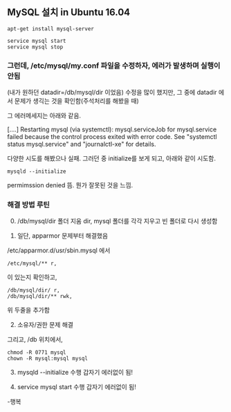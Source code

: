 ## MySQL 설치 in Ubuntu 16.04

```
apt-get install mysql-server
```

```
service mysql start
service mysql stop
```

### 그런데, /etc/mysql/my.conf 파일을 수정하자, 에러가 발생하며 실행이 안됨
(내가 원하던 datadir=/db/mysql/dir 이었음)
수정을 많이 했지만, 그 중에 datadir 에서 문제가 생긱는 것을 확인함(주석처리를 해봤을 때)

그 에러메세지는 아래와 같음.

[....] Restarting mysql (via systemctl): mysql.serviceJob for mysql.service failed because the control process exited with error code. See "systemctl status mysql.service" and "journalctl-xe" for details.

다양한 시도를 해봤으나 실패.
그러던 중 initialize를 보게 되고, 아래와 같이 시도함.

```
mysqld --initialize
```
permimssion denied 뜸. 뭔가 잘못된 것을 느낌.


### 해결 방법 루틴

0. /db/mysql/dir 폴더 지움
dir, mysql 폴더를 각각 지우고 빈 폴더로 다시 생성함

1. 일단, apparmor 문제부터 해결했음

/etc/apparmor.d/usr/sbin.mysql 에서
```
/etc/mysql/** r,
```
이 있는지 확인하고,

```
/db/mysql/dir/ r,
/db/mysql/dir/** rwk,
```
위 두줄을 추가함

2. 소유자/권한 문제 해결

그리고, /db 위치에서,
```
chmod -R 0771 mysql
chown -R mysql:mysql mysql
```

3. mysqld --initialize 수행
갑자기 에러없이 됨!

4. service mysql start 수행
갑자기 에러없이 됨!

-행복
